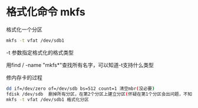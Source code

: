 # 格式化命令 mkfs

格式化一个分区
```bash
mkfs -t vfat /dev/sdb1
```

-t 参数指定格式化的格式类型

用find / -name "mkfs*"查找所有名字，可以知道-t支持什么类型




修内存卡的过程

```bash
dd if=/dev/zero of=/dev/sdb bs=512 count=1 清空mbr(没必要)
fdisk /dev/sdb  删掉所有分区，在第2个分区上建立分区(怀疑在第1个分区会出问题，不知道问题是不是出在这) 建立的分区的尺寸小一点（10000到1G，默认的是2048到4G），不知道是不是扩容问题
mkfs -t vfat /dev/sdb1 格式化分区
```